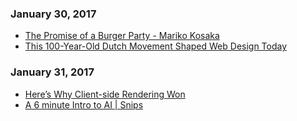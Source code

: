### January 30, 2017
- [The Promise of a Burger Party - Mariko Kosaka](http://kosamari.com/notes/the-promise-of-a-burger-party) 
- [This 100-Year-Old Dutch Movement Shaped Web Design Today](https://backchannel.com/100-years-of-clean-lines-how-de-stijl-is-influencing-digital-design-4397f1a72e37#.gsedk9e1k) 

### January 31, 2017
- [Here’s Why Client-side Rendering Won](https://medium.freecodecamp.com/heres-why-client-side-rendering-won-46a349fadb52#.cwkwe9t4a) 
- [A 6 minute Intro to AI | Snips](https://snips.ai/content/intro-to-ai/) 

